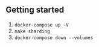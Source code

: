 ## Getting started

1. `docker-compose up -V`
2. `make sharding`
3. `docker-compose down --volumes`
